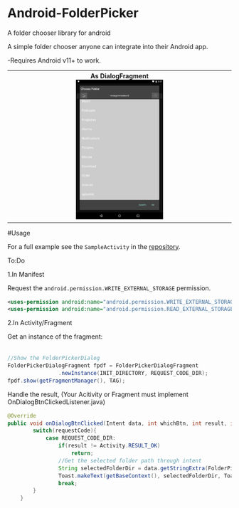 # Android-FolderPicker
A folder chooser library for android

A simple folder chooser anyone can integrate into their Android app.

-Requires Android v11+ to work.

<table>
<tr>
<th>As DialogFragment<br><img src="src/main/res/screenshot/picker_dialog.png" width="40%"></th>
</tr>
</table>

#Usage

For a full example see the `SampleActivity` in the
[repository](https://github.com/ndhunju/Android-FolderPicker/blob/master/src/main/java/ndhunju/com/folderpicker/SampleActivity.java).

To:Do

1.In Manifest

Request the
`android.permission.WRITE_EXTERNAL_STORAGE` permission.

```xml
<uses-permission android:name="android.permission.WRITE_EXTERNAL_STORAGE" />
<uses-permission android:name="android.permission.READ_EXTERNAL_STORAGE" />
```

2.In Activity/Fragment

Get an instance of the fragment:

```java

//Show the FolderPickerDialog
FolderPickerDialogFragment fpdf = FolderPickerDialogFragment
                .newInstance(INIT_DIRECTORY, REQUEST_CODE_DIR);
fpdf.show(getFragmentManager(), TAG);

```

Handle the result,
(Your Acitivity or Fragment must implement OnDialogBtnClickedListener.java)
```java
@Override
public void onDialogBtnClicked(Intent data, int whichBtn, int result, int requestCode) {
        switch(requestCode){
            case REQUEST_CODE_DIR:
                if(result != Activity.RESULT_OK)
                    return;
                //Get the selected folder path through intent
                String selectedFolderDir = data.getStringExtra(FolderPickerDialogFragment.KEY_CURRENT_DIR);
                Toast.makeText(getBaseContext(), selectedFolderDir, Toast.LENGTH_LONG).show();
                break;
        }
    }
```
